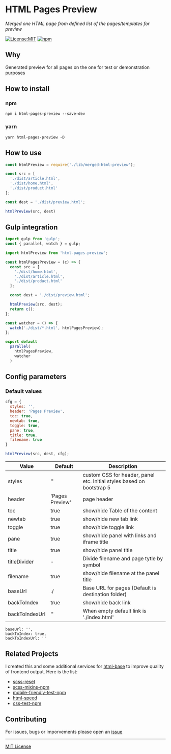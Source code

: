 # HTML Pages Preview

_Merged one HTML page from defined list of the pages/templates for preview_

[![License:MIT](https://img.shields.io/badge/License-MIT-blue.svg)](https://github.com/andreymatin/html-pages-preview/LICENSE)
[![npm](https://img.shields.io/npm/v/html-pages-preview.svg)](https://www.npmjs.com/package/html-pages-preview)

## Why

Generated preview for all pages on the one for test or demonstration purposes

## How to install

### npm

```shell
npm i html-pages-preview --save-dev
```

### yarn

```shell
yarn html-pages-preview -D
```

## How to use

```javascript
const htmlPreview = require('./lib/merged-html-preview');

const src = [
  './dist/article.html',
  './dist/home.html',
  './dist/product.html'
];

const dest = './dist/preview.html';

htmlPreview(src, dest)
```

## Gulp integration

```javascript
import gulp from 'gulp';
const { parallel, watch } = gulp;

import htmlPreview from 'html-pages-preview';

const htmlPagesPreview = (c) => {
  const src = [
    './dist/home.html',
    './dist/article.html',
    './dist/product.html'
  ];

  const dest = './dist/preview.html';

  htmlPreview(src, dest);
  return c();
};

const watcher = () => {
  watch('./dist/*.html', htmlPagesPreview);
};

export default
  parallel(
    htmlPagesPreview,
    watcher
  )
```

## Config parameters

### Default values

```javascript
cfg = {
  styles: '',
  header: 'Pages Preview',
  toc: true,
  newtab: true,
  toggle: true,
  pane: true,
  title: true,
  filename: true
}

htmlPreview(src, dest, cfg);
```

| Value          | Default | Description |
|----------------|---------|-------------|
| styles         | ''      | custom CSS for header, panel etc. Initial styles based on bootstrap 5  |
| header         | 'Pages Preview' | page header |
| toc            | true | show/hide Table of the content |
| newtab         | true | show/hide new tab link |
| toggle         | true | show/hide toggle link |
| pane           | true | show/hide panel with links and iframe title |
| title          | true | show/hide panel title |
| titleDivider   | -    | Divide filename and page tytle by symbol
| filename       | true | show/hide filename at the panel title |
| baseUrl        | ./   | Base URL for pages (Default is destination folder) |
| backToIndex    | true | show/hide back link |
| backToIndexUrl | ''   | When empty default link is './index.html' |

    baseUrl: '',
    backToIndex: true,
    backToIndexUrl: ''


## Related Projects

I created this and some additional services for [html-base](https://www.npmjs.com/package/html-base) to improve quality of frontend output. Here is the list:

- [scss-reset](https://www.npmjs.com/package/scss-reset)
- [scss-mixins-npm](https://www.npmjs.com/package/scss-mixins-npm)
- [mobile-friendly-test-npm](https://www.npmjs.com/package/mobile-friendly-test-npm)
- [html-speed](https://www.npmjs.com/package/html-speed)
- [css-test-npm](https://www.npmjs.com/package/css-test-npm)

## Contributing

For issues, bugs or imporvements please open an [issue](https://github.com/andreymatin/html-pages-preview/issues/new)


---
[MIT License](LICENSE)